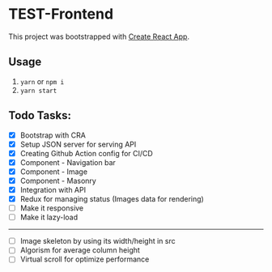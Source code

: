# TEST-Frontend

This project was bootstrapped with [Create React App](https://github.com/facebook/create-react-app).

## Usage

1. `yarn` or `npm i`
2. `yarn start`

## Todo Tasks:

- [x] Bootstrap with CRA
- [x] Setup JSON server for serving API
- [x] Creating Github Action config for CI/CD
- [x] Component - Navigation bar
- [x] Component - Image
- [x] Component - Masonry
- [x] Integration with API
- [x] Redux for managing status (Images data for rendering)
- [ ] Make it responsive
- [ ] Make it lazy-load

---

- [ ] Image skeleton by using its width/height in src
- [ ] Algorism for average column height
- [ ] Virtual scroll for optimize performance
